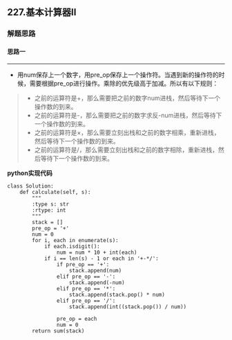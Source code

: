 ## 227.基本计算器II
### 解题思路
#### 思路一
****
- 用num保存上一个数字，用pre_op保存上一个操作符。当遇到新的操作符的时候，需要根据pre_op进行操作。乘除的优先级高于加减。所以有以下规则：

> - 之前的运算符是+，那么需要把之前的数字num进栈，然后等待下一个操作数的到来。   
> - 之前的运算符是-，那么需要把之前的数字求反-num进栈，然后等待下一个操作数的到来。   
> - 之前的运算符是×，那么需要立刻出栈和之前的数字相乘，重新进栈，然后等待下一个操作数的到来。   
> - 之前的运算符是/，那么需要立刻出栈和之前的数字相除，重新进栈，然后等待下一个操作数的到来。


**python实现代码**
```
class Solution:
    def calculate(self, s):
        """
        :type s: str
        :rtype: int
        """
        stack = []
        pre_op = '+'
        num = 0
        for i, each in enumerate(s):
            if each.isdigit():
                num = num * 10 + int(each)
            if i == len(s) - 1 or each in '+-*/':
                if pre_op == '+':
                    stack.append(num)
                elif pre_op == '-':
                    stack.append(-num)
                elif pre_op == '*':
                    stack.append(stack.pop() * num)
                elif pre_op == '/':
                    stack.append(int((stack.pop()) / num))
                
                pre_op = each
                num = 0
        return sum(stack)

```

